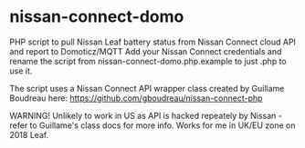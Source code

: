 # nissan-connect-domo
PHP script to pull Nissan Leaf battery status from Nissan Connect cloud API and report to Domoticz/MQTT
Add your Nissan Connect credentials and rename the script from nissan-connect-domo.php.example to just .php to use it.

The script uses a Nissan Connect API wrapper class created by Guillame Boudreau here: https://github.com/gboudreau/nissan-connect-php

WARNING! Unlikely to work in US as API is hacked repeately by Nissan - refer to Guillame's class docs for more info. Works for me in UK/EU zone on 2018 Leaf.
